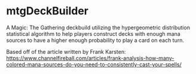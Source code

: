 # mtgDeckBuilder

A Magic: The Gathering deckbuild utilizing the hypergeometric distribution statistical algorithm to help players construct decks with enough mana sources to have a higher enough probability to play a card on each turn. 

Based off of the article written by Frank Karsten: https://www.channelfireball.com/articles/frank-analysis-how-many-colored-mana-sources-do-you-need-to-consistently-cast-your-spells/